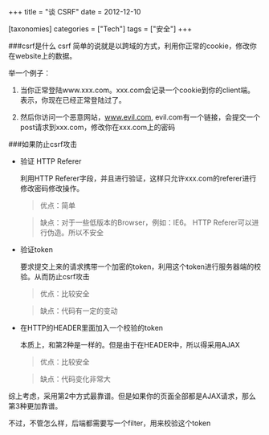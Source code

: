+++
title = "谈 CSRF"
date = 2012-12-10

[taxonomies]
categories = ["Tech"]
tags = ["安全"]
+++

###csrf是什么
csrf 简单的说就是以跨域的方式，利用你正常的cookie，修改你在website上的数据。

举一个例子：

1. 当你正常登陆www.xxx.com。xxx.com会记录一个cookie到你的client端。表示，你现在已经正常登陆过了。

2. 然后你访问一个恶意网站，www.evil.com, evil.com有一个链接，会提交一个post请求到xxx.com，修改你在xxx.com上的密码

###如果防止csrf攻击

- 验证 HTTP Referer
  
  利用HTTP Referer字段，并且进行验证，这样只允许xxx.com的referer进行修改密码修改操作。

   > 优点：简单

   > 缺点：对于一些低版本的Browser，例如：IE6。 HTTP Referer可以进行伪造。所以不安全

- 验证token
  
  要求提交上来的请求携带一个加密的token，利用这个token进行服务器端的校验。从而防止csrf攻击

   > 优点：比较安全

   > 缺点：代码有一定的变动

- 在HTTP的HEADER里面加入一个校验的token

   本质上，和第2种是一样的。但是由于在HEADER中，所以得采用AJAX
 
   > 优点：比较安全

   > 缺点：代码变化非常大


综上考虑，采用第2中方式最靠谱。但是如果你的页面全部都是AJAX请求，那么第3种更加靠谱。

不过，不管怎么样，后端都需要写一个filter，用来校验这个token


   
